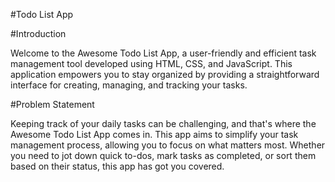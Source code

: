 #Todo List App

#Introduction

Welcome to the Awesome Todo List App, a user-friendly and efficient task management tool developed using HTML, CSS, and JavaScript. This application empowers you to stay organized by providing a straightforward interface for creating, managing, and tracking your tasks.


#Problem Statement

Keeping track of your daily tasks can be challenging, and that's where the Awesome Todo List App comes in. This app aims to simplify your task management process, allowing you to focus on what matters most. Whether you need to jot down quick to-dos, mark tasks as completed, or sort them based on their status, this app has got you covered.
